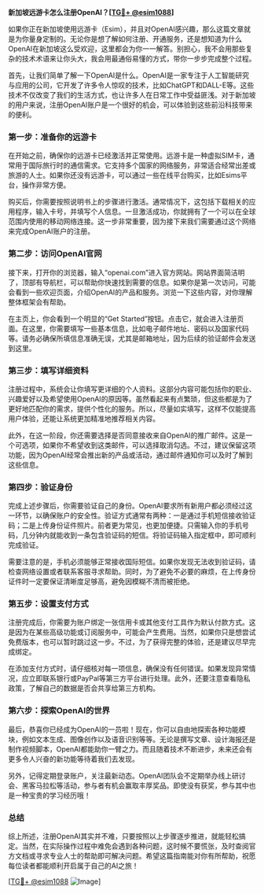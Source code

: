 **新加坡远游卡怎么注册OpenAI？[[TG💪+ @esim1088](https://t.me/s/esim1088)]**

如果你正在新加坡使用远游卡（Esim），并且对OpenAI感兴趣，那么这篇文章就是为你量身定制的。无论你是想了解如何注册、开通服务，还是想知道为什么OpenAI在新加坡这么受欢迎，这里都会为你一一解答。别担心，我不会用那些复杂的技术术语来让你头大，我会用最通俗易懂的方式，带你一步步完成整个过程。

首先，让我们简单了解一下OpenAI是什么。OpenAI是一家专注于人工智能研究与应用的公司，它开发了许多令人惊叹的技术，比如ChatGPT和DALL-E等。这些技术不仅改变了我们的生活方式，也让许多人在日常工作中受益匪浅。对于新加坡的用户来说，注册OpenAI账户是一个很好的机会，可以体验到这些前沿科技带来的便利。

### 第一步：准备你的远游卡

在开始之前，确保你的远游卡已经激活并正常使用。远游卡是一种虚拟SIM卡，通常用于国际旅行时的通信需求。它支持多个国家的网络服务，非常适合经常出差或旅游的人士。如果你还没有远游卡，可以通过一些在线平台购买，比如Esims平台，操作非常方便。

购买后，你需要按照说明书上的步骤进行激活。通常情况下，这包括下载相关的应用程序，输入卡号，并填写个人信息。一旦激活成功，你就拥有了一个可以在全球范围内使用的移动网络连接。这一步非常重要，因为接下来我们需要通过这个网络来完成OpenAI账户的注册。

### 第二步：访问OpenAI官网

接下来，打开你的浏览器，输入“openai.com”进入官方网站。网站界面简洁明了，顶部有导航栏，可以帮助你快速找到需要的信息。如果你是第一次访问，可能会看到一些欢迎页面，介绍OpenAI的产品和服务。浏览一下这些内容，对你理解整体框架会有帮助。

在主页上，你会看到一个明显的“Get Started”按钮。点击它，就会进入注册页面。在这里，你需要填写一些基本信息，比如电子邮件地址、密码以及国家代码等。请务必确保所填信息准确无误，尤其是邮箱地址，因为后续的验证邮件会发送到这里。

### 第三步：填写详细资料

注册过程中，系统会让你填写更详细的个人资料。这部分内容可能包括你的职业、兴趣爱好以及希望使用OpenAI的原因等。虽然看起来有点繁琐，但这些都是为了更好地匹配你的需求，提供个性化的服务。所以，尽量如实填写，这样不仅能提高用户体验，还能让系统更加精准地推荐相关内容。

此外，在这一阶段，你还需要选择是否同意接收来自OpenAI的推广邮件。这是一个可选项，如果你不希望收到这类邮件，可以选择取消勾选。不过，建议保留这项功能，因为OpenAI经常会推出新的产品或活动，通过邮件通知你可以及时了解到这些信息。

### 第四步：验证身份

完成上述步骤后，你需要验证自己的身份。OpenAI要求所有新用户都必须经过这一环节，以确保账户的安全性。验证方式通常有两种：一是通过手机短信接收验证码；二是上传身份证件照片。前者更为常见，也更加便捷。只需输入你的手机号码，几分钟内就能收到一条包含验证码的短信。将验证码输入指定框中，即可顺利完成验证。

需要注意的是，手机必须能够正常接收国际短信。如果你发现无法收到验证码，请检查网络设置或者联系客服寻求帮助。同时，为了避免不必要的麻烦，在上传身份证件时一定要保证清晰度足够高，避免因模糊不清而被拒绝。

### 第五步：设置支付方式

注册完成后，你需要为账户绑定一张信用卡或其他支付工具作为默认付款方式。这是因为在某些高级功能或订阅服务中，可能会产生费用。当然，如果你只是想尝试免费版本，也可以暂时跳过这一步。不过，为了获得完整的体验，还是建议尽早完成绑定。

在添加支付方式时，请仔细核对每一项信息，确保没有任何错误。如果发现异常情况，应立即联系银行或PayPal等第三方平台进行处理。此外，还要注意查看隐私政策，了解自己的数据是否会共享给第三方机构。

### 第六步：探索OpenAI的世界

最后，恭喜你已经成为OpenAI的一员啦！现在，你可以自由地探索各种功能模块，例如文本生成、图像创作以及语音识别等等。无论是撰写文章、设计海报还是制作视频脚本，OpenAI都能助你一臂之力。而且随着技术不断进步，未来还会有更多令人兴奋的新功能等待着我们去发现。

另外，记得定期登录账户，关注最新动态。OpenAI团队会不定期举办线上研讨会、黑客马拉松等活动，参与者有机会赢取丰厚奖品。即使没有获奖，参与其中也是一种宝贵的学习经历哦！

### 总结

综上所述，注册OpenAI其实并不难，只要按照以上步骤逐步推进，就能轻松搞定。当然，在实际操作过程中难免会遇到各种问题，这时候不要慌张，及时查阅官方文档或寻求专业人士的帮助即可解决问题。希望这篇指南能对你有所帮助，祝愿每位读者都能顺利开启属于自己的AI之旅！

[[TG💪+ @esim1088](https://t.me/s/esim1088) ![Image](https://i.postimg.cc/4NQfJmqS/Snipaste-2025-05-13-00-14-12.png)]